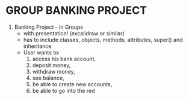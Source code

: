 # GROUP BANKING PROJECT

1. Banking Project - in Groups
   - with presentation! (excalidraw or similar)
   - has to include classes, objects, methods, attributes, super() and inheritance
   - User wants to: 
      1. access his bank account,
      2. deposit money, 
      3. withdraw money, 
      4. see balance, 
      5. be able to create new accounts,
      6. be able to go into the red
